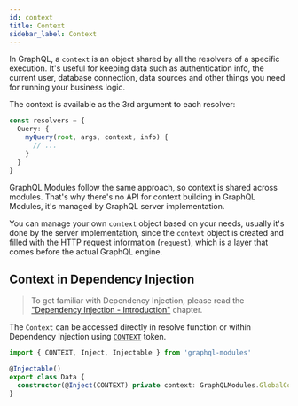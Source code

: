 ```yaml
---
id: context
title: Context
sidebar_label: Context
---
```


In GraphQL, a `context` is an object shared by all the resolvers of a specific execution. It's useful for keeping data such as authentication info, the current user, database connection, data sources and other things you need for running your business logic.

The context is available as the 3rd argument to each resolver:

```ts
const resolvers = {
  Query: {
    myQuery(root, args, context, info) {
      // ...
    }
  }
}
```

GraphQL Modules follow the same approach, so context is shared across modules. That's why there's no API for context building in GraphQL Modules, it's managed by GraphQL server implementation.

You can manage your own `context` object based on your needs, usually it's done by the server implementation, since the `context` object is created and filled with the HTTP request information (`request`), which is a layer that comes before the actual GraphQL engine.

## Context in Dependency Injection

> To get familiar with Dependency Injection, please read the ["Dependency Injection - Introduction"](../di/introduction.md) chapter.

The `Context` can be accessed directly in resolve function or within Dependency Injection using [`CONTEXT`](../api/api.md#context) token.

```ts
import { CONTEXT, Inject, Injectable } from 'graphql-modules'

@Injectable()
export class Data {
  constructor(@Inject(CONTEXT) private context: GraphQLModules.GlobalContext) {}
}
```
